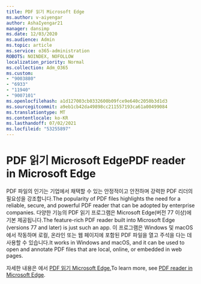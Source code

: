 ```yaml
---
title: PDF 읽기 Microsoft Edge
ms.author: v-aiyengar
author: AshaIyengar21
manager: dansimp
ms.date: 12/03/2020
ms.audience: Admin
ms.topic: article
ms.service: o365-administration
ROBOTS: NOINDEX, NOFOLLOW
localization_priority: Normal
ms.collection: Adm_O365
ms.custom:
- "9003880"
- "6933"
- "11940"
- "9007101"
ms.openlocfilehash: a1d127003cb0332600b09fce9e640c2050b3d1d3
ms.sourcegitcommit: a9eb1cb42da49898cc211557193ca61a00499084
ms.translationtype: MT
ms.contentlocale: ko-KR
ms.lasthandoff: 07/02/2021
ms.locfileid: "53255897"
---
```

# <a name="pdf-reader-in-microsoft-edge"></a><span data-ttu-id="b5efc-102">PDF 읽기 Microsoft Edge</span><span class="sxs-lookup"><span data-stu-id="b5efc-102">PDF reader in Microsoft Edge</span></span>

<span data-ttu-id="b5efc-103">PDF 파일의 인기는 기업에서 채택할 수 있는 안정적이고 안전하며 강력한 PDF 리더의 필요성을 강조합니다.</span><span class="sxs-lookup"><span data-stu-id="b5efc-103">The popularity of PDF files highlights the need for a reliable, secure, and powerful PDF reader that can be adopted by enterprise companies.</span></span> <span data-ttu-id="b5efc-104">다양한 기능의 PDF 읽기 프로그램은 Microsoft Edge(버전 77 이상)에 기본 제공됩니다.</span><span class="sxs-lookup"><span data-stu-id="b5efc-104">The feature-rich PDF reader built into Microsoft Edge (versions 77 and later) is just such an app.</span></span> <span data-ttu-id="b5efc-105">이 프로그램은 Windows 및 macOS에서 작동하며 로컬, 온라인 또는 웹 페이지에 포함된 PDF 파일을 열고 주석을 다는 데 사용할 수 있습니다.</span><span class="sxs-lookup"><span data-stu-id="b5efc-105">It works in Windows and macOS, and it can be used to open and annotate PDF files that are local, online, or embedded in web pages.</span></span>

<span data-ttu-id="b5efc-106">자세한 내용은 에서 [PDF 읽기 Microsoft Edge.](https://go.microsoft.com/fwlink/?linkid=2140005)</span><span class="sxs-lookup"><span data-stu-id="b5efc-106">To learn more, see [PDF reader in Microsoft Edge](https://go.microsoft.com/fwlink/?linkid=2140005).</span></span>
